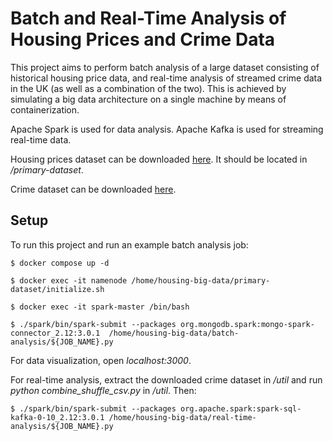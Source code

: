 ﻿# Batch and Real-Time Analysis of Housing Prices and Crime Data
This project aims to perform batch analysis of a large dataset consisting of historical housing price data, and real-time analysis of streamed crime data in the UK (as well as a combination of the two). This is achieved by simulating a big data architecture on a single machine by means of containerization.

Apache Spark is used for data analysis. Apache Kafka is used for streaming real-time data.

Housing prices dataset can be downloaded [here](https://www.gov.uk/government/statistical-data-sets/price-paid-data-downloads). It should be located in _/primary-dataset_.

Crime dataset can be downloaded [here](https://data.police.uk/data/archive/2013-12.zip).

## Setup
To run this project and run an example batch analysis job:

```
$ docker compose up -d

$ docker exec -it namenode /home/housing-big-data/primary-dataset/initialize.sh

$ docker exec -it spark-master /bin/bash

$ ./spark/bin/spark-submit --packages org.mongodb.spark:mongo-spark-connector_2.12:3.0.1  /home/housing-big-data/batch-analysis/${JOB_NAME}.py
```

For data visualization, open _localhost:3000_.

For real-time analysis, extract the downloaded crime dataset in _/util_ and run _python combine_shuffle_csv.py_ in _/util_. Then:

```
$ ./spark/bin/spark-submit --packages org.apache.spark:spark-sql-kafka-0-10_2.12:3.0.1 /home/housing-big-data/real-time-analysis/${JOB_NAME}.py
```
